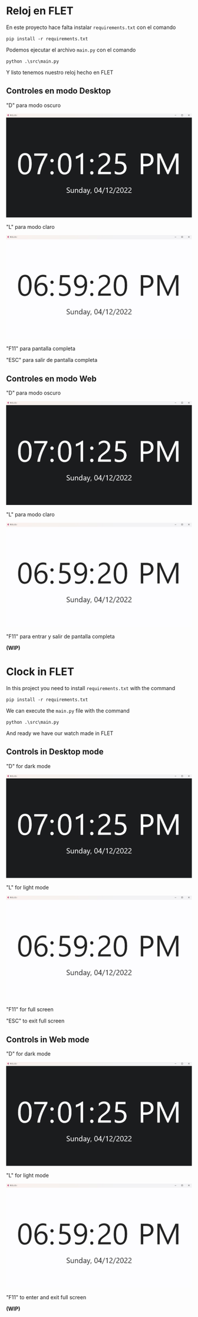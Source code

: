# Reloj en FLET

En este proyecto hace falta instalar ```requirements.txt```
con el comando

```shell
pip install -r requirements.txt
```

Podemos ejecutar el archivo ```main.py``` con el comando
```shell
python .\src\main.py
```
Y listo tenemos nuestro reloj hecho en FLET

## Controles en modo Desktop

"D" para modo oscuro

![Modo oscuro](images\modo_oscuro.jpg)
 
"L" para modo claro

![Modo claro](images\modo_claro.jpg)

 
"F11" para pantalla completa

"ESC" para salir de pantalla completa

## Controles en modo Web

"D" para modo oscuro

![Modo oscuro](images\modo_oscuro.jpg)
 
"L" para modo claro

![Modo claro](images\modo_claro.jpg)

 
"F11" para entrar y salir de pantalla completa

**(WIP)**

# Clock in FLET

In this project you need to install ```requirements.txt```
with the command

```shell
pip install -r requirements.txt
```

We can execute the ```main.py``` file with the command
```shell
python .\src\main.py
```
And ready we have our watch made in FLET

## Controls in Desktop mode

"D" for dark mode

![Dark Mode](images\modo_oscuro.jpg)
 
"L" for light mode

![Light Mode](images\modo_claro.jpg)

 
"F11" for full screen

"ESC" to exit full screen

## Controls in Web mode

"D" for dark mode

![Dark Mode](images\modo_oscuro.jpg)
 
"L" for light mode

![Light Mode](images\modo_claro.jpg)

 
"F11" to enter and exit full screen

**(WIP)**
